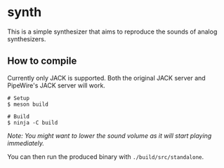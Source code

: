 synth
=====

This is a simple synthesizer that aims to reproduce the sounds of analog synthesizers.

## How to compile

Currently only JACK is supported. Both the original JACK server and PipeWire's
JACK server will work.

```shell
# Setup
$ meson build

# Build
$ ninja -C build
```
*Note: You might want to lower the sound volume as it will start playing immediately.*

You can then run the produced binary with `./build/src/standalone`.
